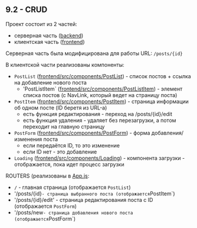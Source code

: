## 9.2 - CRUD
Проект состоит из 2 частей:
* серверная часть ([backend](backend))
* клиентская часть ([frontend](frontend))

Серверная часть была модифицирована для работы URL: `/posts/{id}`

В клиентской части реализованы компоненты:
* `PostList` ([frontend/src/components/PostList](frontend/src/components/PostList/)) - список постов + ссылка на добавление нового поста
  * 'PostListItem` ([frontend/src/components/PostListItem](frontend/src/components/PostList/PostListItem.js)) - элемент списка постов (с NavLink, который ведет на страницу поста)
* `PostItem` ([frontend/src/components/PostItem](frontend/src/components/PostItem/index.js)) - страница информации об одном посте (ID беретя из URL-а)
  * есть функция редактирования - переход на /posts/{id}/edit
  * есть функция удаления - удаляет без перезагрузки, а потом переходит на главную страницу 
* `PostForm` ([frontend/src/components/PostForm](frontend/src/components/PostForm/index.js)) - форма добавления/изменения поста
  * если передаётся ID, то это изменение
  * если ID нет - это добавление
 * `Loading` ([frontend/src/components/Loading](frontend/src/components/Loading/index.js)) - компонента загрузки - отображается, пока идет процесс загрузки

ROUTERS (реализованы в [App.js](frontend/src/App.js):
* `/` - главная страница (отображается `PostList`)
* '/posts/{id}` - страница выбранного поста (отображается `PostItem`)
* '/posts/{id}/edit' - страница редактирования поста с ID (отображается `PostForm`)
* '/posts/new` - страница добавления нового поста (отображается `PostForm`)
